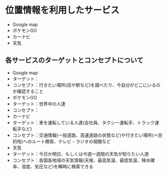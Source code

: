 # 位置情報を利用したサービス
- Google map
- ポケモンGO
- カーナビ
- 天気

## 各サービスのターゲットとコンセプトについて
- Google map
 - ターゲット：
 - コンセプト：行きたい場所(店や駅など)を調べたり、今自分がどこにいるのか確認すること
- ポケモンGO
 - ターゲット：世界中の人達
 - コンセプト：
- カーナビ
 - ターゲット：車を運転している人達(会社員、タクシー運転手、トラック運転手など)
 - コンセプト：交通情報(一般道路、高速道路の状態など)や行きたい場所(＝目的地)へのルート検索、テレビ・ラジオの視聴など
- 天気
 - ターゲット：今日か明日、もしくは今週一週間の天気が知りたい人達
 - コンセプト：各国各地域の天気情報(天候、最高気温、最低気温、降水確率、湿度、気圧など)を瞬時に検索できる
